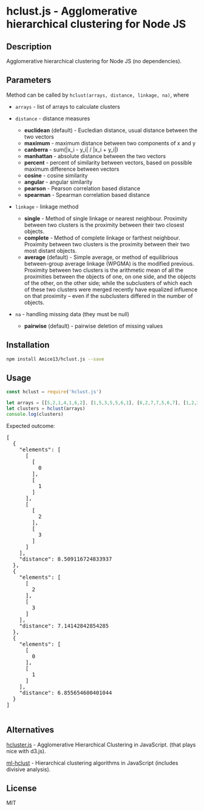 # hclust.js - Agglomerative hierarchical clustering for Node JS

## Description

Agglomerative hierarchical clustering for Node JS (no dependencies). 

## Parameters

Method can be called by `hclust(arrays, distance, linkage, na)`, where

* `arrays` - list of arrays to calculate clusters
* `distance` - distance measures

  * **euclidean** (default) - Eucledian distance, usual distance between the two vectors
  * **maximum** - maximum distance between two components of x and y 
  * **canberra** - sum(|x_i - y_i| / |x_i + y_i|)
  * **manhattan** - absolute distance between the two vectors
  * **percent** - percent of similarity between vectors, based on possible maximum difference between vectors 
  * **cosine** - cosine similarity
  * **angular** - angular similarity
  * **pearson** - Pearson correlation based distance
  * **spearman** - Spearman correlation based distance

* `linkage` - linkage method

  * **single** - Method of single linkage or nearest neighbour. Proximity between two clusters is the proximity between their two closest objects.
  * **complete** - Method of complete linkage or farthest neighbour. Proximity between two clusters is the proximity between their two most distant objects.
  * **average** (default) - Simple average, or method of equilibrious between-group average linkage (WPGMA) is the modified previous. Proximity between two clusters is the arithmetic mean of all the proximities between the objects of one, on one side, and the objects of the other, on the other side; while the subclusters of which each of these two clusters were merged recently have equalized influence on that proximity – even if the subclusters differed in the number of objects.

* `na` - handling missing data (they must be null)
  
  * **pairwise** (default) - pairwise deletion of missing values


## Installation

```bash
npm install Amice13/hclust.js --save
```

## Usage

```js
const hclust = require('hclust.js')

let arrays = [[5,2,1,4,1,6,2], [1,5,3,5,5,6,1], [6,2,7,7,5,6,7], [1,2,3,4,6,6,7]]
let clusters = hclust(arrays)
console.log(clusters)

```

Expected outcome:

<pre>
[
  {
    "elements": [
      [
        [
          0
        ],
        [
          1
        ]
      ],
      [
        [
          2
        ],
        [
          3
        ]
      ]
    ],
    "distance": 8.509116724833937
  },
  {
    "elements": [
      [
        2
      ],
      [
        3
      ]
    ],
    "distance": 7.14142842854285
  },
  {
    "elements": [
      [
        0
      ],
      [
        1
      ]
    ],
    "distance": 6.855654600401044
  }
]

</pre>

## Alternatives

[hcluster.js](https://github.com/cmpolis/hcluster.js) - Agglomerative Hierarchical Clustering in JavaScript. (that plays nice with d3.js).

[ml-hclust](https://www.npmjs.com/package/ml-hclust) - Hierarchical clustering algorithms in JavaScript (includes divisive analysis).

## License

MIT

